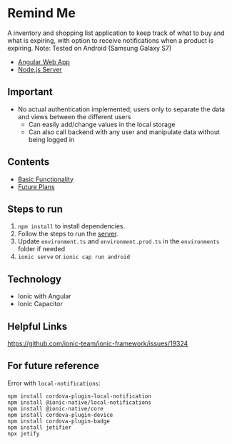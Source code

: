 # Remind Me
A inventory and shopping list application to keep track of what to buy and what is expiring, with option to receive notifications when a product is expiring.
Note: Tested on Android (Samsung Galaxy S7)

- [Angular Web App](https://github.com/tiffanyolw/remindme-web)
- [Node.js Server](https://github.com/tiffanyolw/remindme-server)

## Important
- No actual authentication implemented; users only to separate the data and views between the different users
    - Can easily add/change values in the local storage
    - Can also call backend with any user and manipulate data without being logged in

## Contents
- [Basic Functionality](_Docs/functionality.md)
- [Future Plans](_Docs/todo.md)

## Steps to run
1. `npm install` to install dependencies.
2. Follow the steps to run the [server](https://github.com/tiffanyolw/remindme-server).
3. Update `environment.ts` and `environment.prod.ts` in the `environments` folder if needed
4. `ionic serve` or `ionic cap run android`

## Technology
- Ionic with Angular
- Ionic Capacitor


## Helpful Links
https://github.com/ionic-team/ionic-framework/issues/19324

## For future reference
Error with `local-notifications`:
```
npm install cordova-plugin-local-notification
npm install @ionic-native/local-notifications
npm install @ionic-native/core
npm install cordova-plugin-device
npm install cordova-plugin-badge
npm install jetifier
npx jetify
```
